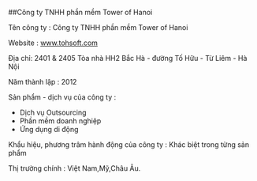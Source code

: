 ##Công ty TNHH phần mềm Tower of Hanoi

Tên công ty : Công ty TNHH phần mềm Tower of Hanoi

Website : www.tohsoft.com

Địa chỉ: 2401 & 2405 Tòa nhà HH2 Bắc Hà - đường Tố Hữu - Từ Liêm - Hà Nội

Năm thành lập : 2012

Sản phẩm - dịch vụ của công ty : <br/>
+ Dịch vụ Outsourcing </br>
+ Phần mềm doanh nghiệp </br>
+ Ứng dụng di động </br>

Khẩu hiệu, phương trâm hành động của công ty : Khác biệt trong từng sản phẩm

Thị trường chính : Việt Nam,Mỹ,Châu Âu.